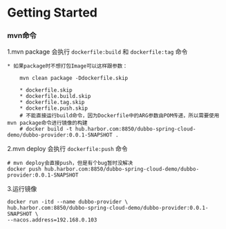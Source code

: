 # Getting Started

### mvn命令

1.mvn package 会执行 ```dockerfile:build``` 和 ```dockerfile:tag``` 命令

    * 如果package时不想打包Image可以这样跟参数：
```
    mvn clean package -Ddockerfile.skip
    
    * dockerfile.skip	
    * dockerfile.build.skip
    * dockerfile.tag.skip	
    * dockerfile.push.skip
    # 不能直接运行build命令，因为Dockerfile中的ARG参数由POM传递，所以需要使用mvn package命令进行镜像的构建
    # docker build -t hub.harbor.com:8850/dubbo-spring-cloud-demo/dubbo-provider:0.0.1-SNAPSHOT .	
```

2.mvn deploy 会执行 ``dockerfile:push`` 命令
```
# mvn deploy会直接push，但是有个bug暂时没解决
docker push hub.harbor.com:8850/dubbo-spring-cloud-demo/dubbo-provider:0.0.1-SNAPSHOT
```

3.运行镜像
```
docker run -itd --name dubbo-provider \ 
hub.harbor.com:8850/dubbo-spring-cloud-demo/dubbo-provider:0.0.1-SNAPSHOT \ 
--nacos.address=192.168.0.103
```
